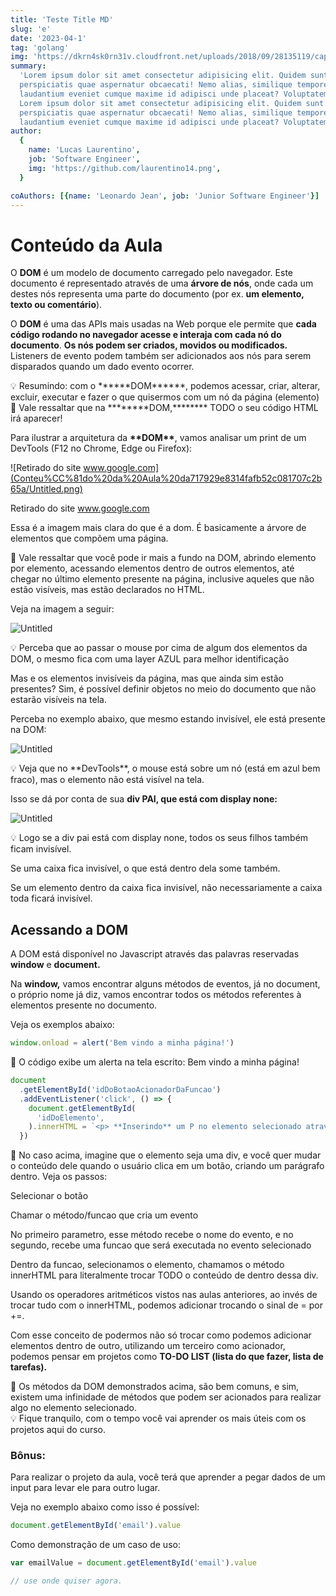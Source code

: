 ```yaml
---
title: 'Teste Title MD'
slug: 'e'
date: '2023-04-1'
tag: 'golang'
img: 'https://dkrn4sk0rn31v.cloudfront.net/uploads/2018/09/28135119/capa-docker.jpg'
summary:
  'Lorem ipsum dolor sit amet consectetur adipisicing elit. Quidem sunt id quis
  perspiciatis quae aspernatur obcaecati! Nemo alias, similique tempore
  laudantium eveniet cumque maxime id adipisci unde placeat? Voluptatem, fugiat.
  Lorem ipsum dolor sit amet consectetur adipisicing elit. Quidem sunt id quis
  perspiciatis quae aspernatur obcaecati! Nemo alias, similique tempore
  laudantium eveniet cumque maxime id adipisci unde placeat? Voluptatem, fugiat.'
author:
  {
    name: 'Lucas Laurentino',
    job: 'Software Engineer',
    img: 'https://github.com/laurentino14.png',
  }

coAuthors: [{name: 'Leonardo Jean', job: 'Junior Software Engineer'}]
---
```


# Conteúdo da Aula

O **DOM** é um modelo de documento carregado pelo navegador. Este documento é
representado através de uma **árvore de nós**, onde cada um destes nós
representa uma parte do documento (por ex. **um elemento, texto ou
comentário**).

O **DOM** é uma das APIs mais usadas na Web porque ele permite que **cada código
rodando no navegador acesse e interaja com cada nó do documento**. **Os nós
podem ser criados, movidos ou modificados.** Listeners de evento podem também
ser adicionados aos nós para serem disparados quando um dado evento ocorrer.

<aside>
💡 Resumindo: com o ******DOM******, podemos acessar, criar, alterar, excluir, executar e fazer o que quisermos com um nó da página (elemento)

</aside>

<aside>
🚨 Vale ressaltar que na ********DOM,******** TODO o seu código HTML irá aparecer!

</aside>

Para ilustrar a arquitetura da **\*\***DOM**\*\***, vamos analisar um print de
um DevTools (F12 no Chrome, Edge ou Firefox):

![Retirado do site www.google.com](Conteu%CC%81do%20da%20Aula%20da717929e8314fafb52c081707c2b65a/Untitled.png)

Retirado do site www.google.com

Essa é a imagem mais clara do que é a dom. É basicamente a árvore de elementos
que compõem uma página.

<aside>
🚨 Vale ressaltar que você pode ir mais a fundo na DOM, abrindo elemento por elemento, acessando elementos dentro de outros elementos, até chegar no último elemento presente na página, inclusive aqueles que não estão visíveis, mas estão declarados no HTML.

Veja na imagem a seguir:

</aside>

![Untitled](Conteu%CC%81do%20da%20Aula%20da717929e8314fafb52c081707c2b65a/Untitled%201.png)

<aside>
💡 Perceba que ao passar o mouse por cima de algum dos elementos da DOM, o mesmo fica com uma layer AZUL para melhor identificação

</aside>

Mas e os elementos invisíveis da página, mas que ainda sim estão presentes? Sim,
é possível definir objetos no meio do documento que não estarão visíveis na
tela.

Perceba no exemplo abaixo, que mesmo estando invisível, ele está presente na
DOM:

![Untitled](Conteu%CC%81do%20da%20Aula%20da717929e8314fafb52c081707c2b65a/Untitled%202.png)

<aside>
💡 Veja que no **DevTools**, o mouse está sobre um nó (está em azul bem fraco), mas o elemento não está visível na tela.

</aside>

Isso se dá por conta de sua **div PAI, que está com display none:**

![Untitled](Conteu%CC%81do%20da%20Aula%20da717929e8314fafb52c081707c2b65a/Untitled%203.png)

<aside>
💡 Logo se a div pai está com display none, todos os seus filhos também ficam invisível.

Se uma caixa fica invisível, o que está dentro dela some também.

Se um elemento dentro da caixa fica invisível, não necessariamente a caixa toda
ficará invisível.

</aside>

## Acessando a DOM

A DOM está disponível no Javascript através das palavras reservadas **window** e
**document.**

Na **window,** vamos encontrar alguns métodos de eventos, já no document, o
próprio nome já diz, vamos encontrar todos os métodos referentes à elementos
presente no documento.

Veja os exemplos abaixo:

```jsx
window.onload = alert('Bem vindo a minha página!')
```

<aside>
🚨 O código exibe um alerta na tela escrito: Bem vindo a minha página!

</aside>

```jsx
document
  .getElementById('idDoBotaoAcionadorDaFuncao')
  .addEventListener('click', () => {
    document.getElementById(
      'idDoElemento',
    ).innerHTML = `<p> **Inserindo** um P no elemento selecionado através do **javascript** </p>`
  })
```

<aside>
🚨 No caso acima, imagine que o elemento seja uma div, e você quer mudar o conteúdo dele quando o usuário clica em um botão, criando um parágrafo dentro.
Veja os passos:

Selecionar o botão

Chamar o método/funcao que cria um evento

No primeiro parametro, esse método recebe o nome do evento, e no segundo, recebe
uma funcao que será executada no evento selecionado

Dentro da funcao, selecionamos o elemento, chamamos o método innerHTML para
literalmente trocar TODO o conteúdo de dentro dessa div.

</aside>

Usando os operadores aritméticos vistos nas aulas anteriores, ao invés de trocar
tudo com o innerHTML, podemos adicionar trocando o sinal de = por +=.

Com esse conceito de podermos não só trocar como podemos adicionar elementos
dentro de outro, utilizando um terceiro como acionador, podemos pensar em
projetos como **TO-DO LIST (lista do que fazer, lista de tarefas).**

<aside>
🚨 Os métodos da DOM demonstrados acima, são bem comuns, e sim, existem uma infinidade de métodos que podem ser acionados para realizar algo no elemento selecionado.

</aside>

<aside>
💡 Fique tranquilo, com o tempo você vai aprender os mais úteis com os projetos aqui do curso.

</aside>

### Bônus:

Para realizar o projeto da aula, você terá que aprender a pegar dados de um
input para levar ele para outro lugar.

Veja no exemplo abaixo como isso é possível:

```jsx
document.getElementById('email').value
```

Como demonstração de um caso de uso:

```jsx
var emailValue = document.getElementById('email').value

// use onde quiser agora.
```
